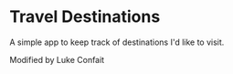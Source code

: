 # Travel Destinations

A simple app to keep track of destinations I'd like to visit.

Modified by Luke Confait
